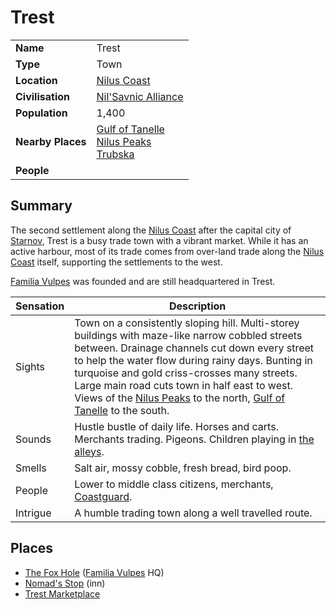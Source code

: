# Trest

|||
| --- | --- |
| **Name** | Trest | place.4
| **Type** | Town |
| **Location** | [Nilus Coast](../../../civilisations/nilsavnic-alliance/states/nilus-coast.md) |
| **Civilisation** | [Nil'Savnic Alliance](../../../civilisations/nilsavnic-alliance/nilsavnic-alliance.md) |
| **Population** | 1,400 |
| **Nearby Places** | [Gulf of Tanelle](../../topography/seas-bays/gulf-of-tanelle.md)<br>[Nilus Peaks](../../topography/mountains/nilus-peaks.md)<br>[Trubska](../villages/trubska.md) |
| **People** | |

## Summary

The second settlement along the [Nilus Coast](../../../civilisations/nilsavnic-alliance/states/nilus-coast.md) after the capital city of [Starnov](../cities/starnov.md), Trest is a busy trade town with a vibrant market. While it has an active harbour, most of its trade comes from over-land trade along the [Nilus Coast](../../../civilisations/nilsavnic-alliance/states/nilus-coast.md) itself, supporting the settlements to the west.

[Familia Vulpes](../../../organisations/familia-vulpes.md) was founded and are still headquartered in Trest.

| Sensation | Description |
| ---- | --- |
| Sights | Town on a consistently sloping hill. Multi-storey buildings with maze-like narrow cobbled streets between. Drainage channels cut down every street to help the water flow during rainy days. Bunting in turquoise and gold criss-crosses many streets. Large main road cuts town in half east to west. Views of the [Nilus Peaks](../../topography/mountains/nilus-peaks.md) to the north, [Gulf of Tanelle](../../topography/seas-bays/gulf-of-tanelle.md) to the south. |
| Sounds | Hustle bustle of daily life. Horses and carts. Merchants trading. Pigeons. Children playing in [the alleys](../../buildings/shops/the-alley.md). |
| Smells | Salt air, mossy cobble, fresh bread, bird poop. |
| People | Lower to middle class citizens, merchants, [Coastguard](../../../organisations/guards/coastguard.md). |
| Intrigue | A humble trading town along a well travelled route. |

## Places

- [The Fox Hole](../../buildings/the-fox-hole.md) ([Familia Vulpes](../../../organisations/familia-vulpes.md) HQ)
- [Nomad's Stop](../../buildings/inns-taverns/nomads-stop.md) (inn)
- [Trest Marketplace](../../structures/trest-marketplace.md)

